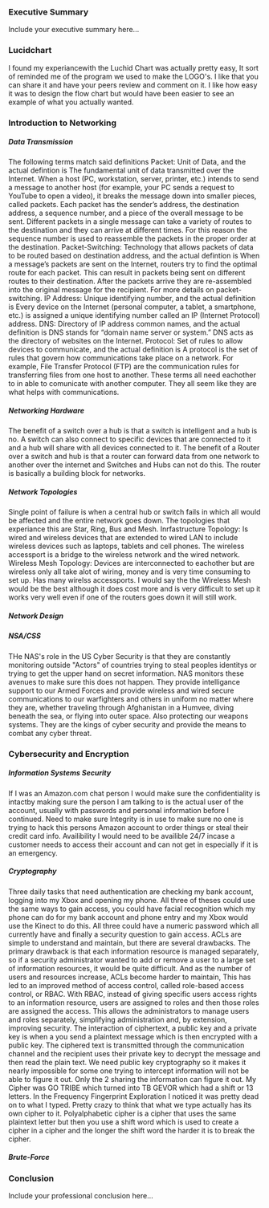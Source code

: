 ### Executive Summary
Include your executive summary here...

### Lucidchart
I found my experiancewith the Luchid Chart was actually pretty easy, It sort of reminded me of the program we used to make the LOGO's. I like that you can share it and have your peers review and comment on it. I like how easy it was to design the flow chart but would have been easier to see an example of what you actually wanted.
### Introduction to Networking
##### Data Transmission
The following terms match said definitions 
Packet: Unit of Data, and the actual defintion is The fundamental unit of data transmitted over the Internet. When a host (PC, workstation, server, printer, etc.) intends to send a message to another host (for example, your PC sends a request to YouTube to open a video), it breaks the message down into smaller pieces, called packets. Each packet has the sender’s address, the destination address, a sequence number, and a piece of the overall message to be sent. Different packets in a single message can take a variety of routes to the destination and they can arrive at different times. For this reason the sequence number is used to reassemble the packets in the proper order at the destination.
Packet-Switching: Technology that allows packets of data to be routed based on destination address, and the actual defintion is When a message’s packets are sent on the Internet, routers try to find the optimal route for each packet. This can result in packets being sent on different routes to their destination. After the packets arrive they are re-assembled into the original message for the recipient. For more details on packet-switching.
IP Address: Unique identifying number, and the actual definition is Every device on the Internet (personal computer, a tablet, a smartphone, etc.) is assigned a unique identifying number called an IP (Internet Protocol) address.
DNS: Directory of IP address common names, and the actual definition is DNS stands for “domain name server or system.” DNS acts as the directory of websites on the Internet.
Protocol: Set of rules to allow devices to communicate, and the actual definition is A protocol is the set of rules that govern how communications take place on a network. For example, File Transfer Protocol (FTP) are the communication rules for transferring files from one host to another.
These terms all need eachother to in able to comunicate with another computer. They all seem like they are what helps with communications.
##### Networking Hardware
The benefit of a switch over a hub is that a switch is intelligent and a hub is no. A switch can also connect to specific devices that are connected to it and a hub will share with all devices connected to it.
The benefit of a Router over a switch and hub is that a router can forward data from one network to another over the internet and Switches and Hubs can not do this. The router is basically a building block for networks.
##### Network Topologies
Single point of failure is when a central hub or switch fails in which all would be affected and the entire network goes down. The topologies that experiance this are Star, Ring, Bus and Mesh.
Inrfastructure Topology: Is wired and wireless devices that are extended to wired LAN to include wireless devices such as laptops, tablets and cell phones. The wireless accessport is a bridge to the wireless network and the wired network. 
Wireless Mesh Topology: Devices are interconnected to eachother but are wireless only all take alot of wiring, money and is very time consuming to set up. Has many wirelss accessports.
I would say the the Wireless Mesh would be the best although it does cost more and is very difficult to set up it works very well even if one of the routers goes down it will still work. 
##### Network Design
##### NSA/CSS
THe NAS's role in the US Cyber Security is that they are constantly monitoring outside "Actors" of countries trying to steal peoples identitys or trying to get the upper hand on secret information. NAS monitors these avenues to make sure this does not happen. They provide intelligance support to our Armed Forces and provide wireless and wired secure communications to our warfighters and others in uniform no matter where they are, whether traveling through Afghanistan in a Humvee, diving beneath the sea, or flying into outer space. Also protecting our weapons systems. They are the kings of cyber security and provide the means to combat any cyber threat.
### Cybersecurity and Encryption
##### Information Systems Security
If I was an Amazon.com chat person I would make sure the confidentiality is intactby making sure the person I am talking to is the actual user of the account, usually with passwords and personal information before I continued. Need to make sure Integrity is in use to make sure no one is trying to hack this persons Amazon account to order things or steal their credit card info. Availibility I would need to be availible 24/7 incase a customer needs to access their account and can not get in especially if it is an emergency.
##### Cryptography
Three daily tasks that need authentication are checking my bank account, logging into my Xbox and opening my phone. All three of theses could use the same ways to gain access, you could have facial recognition which my phone can do for my bank account and phone entry and my Xbox would use the Kinect to do this. All three could have a numeric password which all currently have and finally a security question to gain access.
ACLs are simple to understand and maintain, but there are several drawbacks. The primary drawback is that each information resource is managed separately, so if a security administrator wanted to add or remove a user to a large set of information resources, it would be quite difficult. And as the number of users and resources increase, ACLs become harder to maintain,
This has led to an improved method of access control, called role-based access control, or RBAC. With RBAC, instead of giving specific users access rights to an information resource, users are assigned to roles and then those roles are assigned the access. This allows the administrators to manage users and roles separately, simplifying administration and, by extension, improving security.
The interaction of ciphertext, a public key and a private key is when a you send a plaintext message which is then encrypted with a public key. The ciphered text is transmitted through the communication channel and the recipient uses their private key to decrypt the message and then read the plain text.
We need public key cryptography so it makes it nearly impossible for some one trying to intercept information will not be able to figure it out. Only the 2 sharing the information can figure it out.
My Cipher was GO TRIBE which turned into TB GEVOR which had a shift or 13 letters.
In the Frequency Fingerprint Exploration I noticed it was pretty dead on to what I typed. Pretty crazy to think that what we type actually has its own cipher to it.
Polyalphabetic cipher is a cipher that uses the same plaintext letter but then you use a shift word which is used to create a cipher in a cipher and the longer the shift word the harder it is to break the cipher.
##### Brute-Force
### Conclusion
Include your professional conclusion here...
